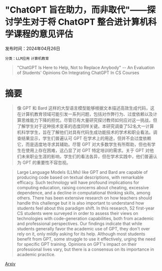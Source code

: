 # "ChatGPT 旨在助力，而非取代"——探讨学生对于将 ChatGPT 整合进计算机科学课程的意见评估

发布时间：2024年04月26日

`分类：LLM应用` `计算机教育`

> "ChatGPT Is Here to Help, Not to Replace Anybody" -- An Evaluation of Students' Opinions On Integrating ChatGPT In CS Courses

# 摘要

> 像 GPT 和 Bard 这样的大型语言模型能够根据文本描述高效生成代码，这在计算机教育领域可能引发一系列问题，包括对作弊行为、过度依赖以及计算思维能力下降的担忧。尽管已有大量研究探讨教师如何应对这一挑战，但了解学生对于这种技术变革的态度同样关键。本研究调查了52名大一计算机科学学生，旨在了解他们对具有代码生成功能技术的学术和职业看法。调查结果显示，学生们普遍认可 GPT 在学术上的用途，但并不会过度依赖它，而是适度地寻求其辅助。尽管 GPT 对大多数学生有所帮助，但也有学生在使用上存在困难，这凸显了对 GPT 特定培训的需求。关于 GPT 对他们未来职业生涯的影响，学生们的看法各异，但在学术实践中，他们普遍认为 GPT 的重要性不容忽视。

> Large Language Models (LLMs) like GPT and Bard are capable of producing code based on textual descriptions, with remarkable efficacy. Such technology will have profound implications for computing education, raising concerns about cheating, excessive dependence, and a decline in computational thinking skills, among others. There has been extensive research on how teachers should handle this challenge but it is also important to understand how students feel about this paradigm shift. In this research, 52 first-year CS students were surveyed in order to assess their views on technologies with code-generation capabilities, both from academic and professional perspectives. Our findings indicate that while students generally favor the academic use of GPT, they don't over rely on it, only mildly asking for its help. Although most students benefit from GPT, some struggle to use it effectively, urging the need for specific GPT training. Opinions on GPT's impact on their professional lives vary, but there is a consensus on its importance in academic practice.

[Arxiv](https://arxiv.org/abs/2404.17443)